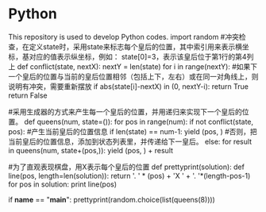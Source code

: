 # Python
This repository is used to develop Python codes.
import random
#冲突检查，在定义state时，采用state来标志每个皇后的位置，其中索引用来表示横坐标，基对应的值表示纵坐标，例如： state[0]=3，表示该皇后位于第1行的第4列上
def conflict(state, nextX):
    nextY = len(state)
    for i in range(nextY):
        #如果下一个皇后的位置与当前的皇后位置相邻（包括上下，左右）或在同一对角线上，则说明有冲突，需要重新摆放
        if abs(state[i]-nextX) in (0, nextY-i):
            return True
    return False

#采用生成器的方式来产生每一个皇后的位置，并用递归来实现下一个皇后的位置。
def queens(num, state=()):
    for pos in range(num):
        if not conflict(state, pos):
            #产生当前皇后的位置信息
            if len(state) == num-1:
                yield (pos, )
            #否则，把当前皇后的位置信息，添加到状态列表里，并传递给下一皇后。
            else:
                for result in queens(num, state+(pos,)):
                    yield (pos, ) + result


#为了直观表现棋盘，用X表示每个皇后的位置
def prettyprint(solution):
    def line(pos, length=len(solution)):
        return '. ' * (pos) + 'X ' + '. '*(length-pos-1)
    for pos in solution:
        print line(pos)

if __name__ == "__main__":
    prettyprint(random.choice(list(queens(8))))
